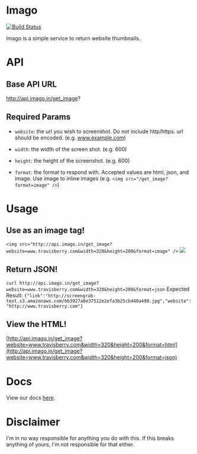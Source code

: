 Imago
====

[![Build Status](https://secure.travis-ci.org/ninetwentyfour/imago.png)](http://travis-ci.org/ninetwentyfour/imago)

Imago is a simple service to return website thumbnails.

API
====

Base API URL
----

http://api.imago.in/get_image?

Required Params
----

- `website`: the url you wish to screenshot. Do not include http/https. url should be encoded. (e.g. www.example.com)

- `width`: the width of the screen shot. (e.g. 600)

- `height`: the height of the screenshot. (e.g. 600)

- `format`: the format to respond with. Accepted values are html, json, and image. Use image to inline images (e.g. `<img src="/get_image?format=image" />`)

Usage
====

Use as an image tag!
----
`<img src="http://api.imago.in/get_image?website=www.travisberry.com&width=320&height=200&format=image" />`
<img src="http://api.imago.in/get_image?website=www.travisberry.com&width=320&height=200&format=image" />

Return JSON!
----
`curl http://api.imago.in/get_image?website=www.travisberry.com&width=320&height=200&format=json`
Expected Result:
`{"link":"http://screengrab-test.s3.amazonaws.com/6b3927a0e37512e2efa3b25cb440a498.jpg","website":"http://www.travisberry.com"}`

View the HTML!
----
[http://api.imago.in/get_image?website=www.travisberry.com&width=320&height=200&format=html](http://api.imago.in/get_image?website=www.travisberry.com&width=320&height=200&format=json)

Docs
====

View our docs [here](http://imago.in/docs/imago.html).

Disclaimer
===========

I'm in no way responsible for anything you do with this. If this breaks anything of yours, I'm not responsible for that either.